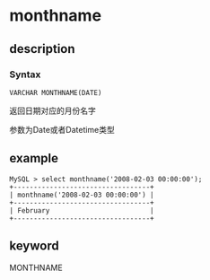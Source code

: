 # monthname

## description

### Syntax

`VARCHAR MONTHNAME(DATE)`

返回日期对应的月份名字

参数为Date或者Datetime类型

## example

```Plain Text
MySQL > select monthname('2008-02-03 00:00:00');
+----------------------------------+
| monthname('2008-02-03 00:00:00') |
+----------------------------------+
| February                         |
+----------------------------------+
```

## keyword

MONTHNAME
